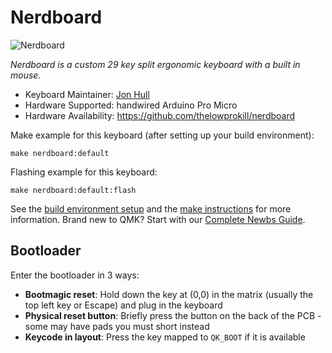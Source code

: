 # Nerdboard

![Nerdboard](https://imgur.com/a/96ViqlI)

*Nerdboard is a custom 29 key split ergonomic keyboard with a built in mouse.*

* Keyboard Maintainer: [Jon Hull](https://github.com/thelowprokill)
* Hardware Supported: handwired Arduino Pro Micro
* Hardware Availability: https://github.com/thelowprokill/nerdboard

Make example for this keyboard (after setting up your build environment):

    make nerdboard:default

Flashing example for this keyboard:

    make nerdboard:default:flash

See the [build environment setup](https://docs.qmk.fm/#/getting_started_build_tools) and the [make instructions](https://docs.qmk.fm/#/getting_started_make_guide) for more information. Brand new to QMK? Start with our [Complete Newbs Guide](https://docs.qmk.fm/#/newbs).

## Bootloader

Enter the bootloader in 3 ways:

* **Bootmagic reset**: Hold down the key at (0,0) in the matrix (usually the top left key or Escape) and plug in the keyboard
* **Physical reset button**: Briefly press the button on the back of the PCB - some may have pads you must short instead
* **Keycode in layout**: Press the key mapped to `QK_BOOT` if it is available
